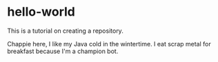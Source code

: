 # hello-world
This is a tutorial on creating a repository.

Chappie here, I like my Java cold in the wintertime.
I eat scrap metal for breakfast because I'm a champion bot.
